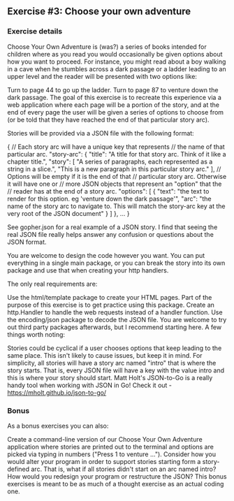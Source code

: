 ## Exercise #3: Choose your own adventure

### Exercise details

Choose Your Own Adventure is (was?) a series of books intended for children where as you read you would occasionally be given options about how you want to proceed. For instance, you might read about a boy walking in a cave when he stumbles across a dark passage or a ladder leading to an upper level and the reader will be presented with two options like:

Turn to page 44 to go up the ladder.
Turn to page 87 to venture down the dark passage.
The goal of this exercise is to recreate this experience via a web application where each page will be a portion of the story, and at the end of every page the user will be given a series of options to choose from (or be told that they have reached the end of that particular story arc).

Stories will be provided via a JSON file with the following format:

{
  // Each story arc will have a unique key that represents
  // the name of that particular arc.
  "story-arc": {
    "title": "A title for that story arc. Think of it like a chapter title.",
    "story": [
      "A series of paragraphs, each represented as a string in a slice.",
      "This is a new paragraph in this particular story arc."
    ],
    // Options will be empty if it is the end of that
    // particular story arc. Otherwise it will have one or
    // more JSON objects that represent an "option" that the
    // reader has at the end of a story arc.
    "options": [
      {
        "text": "the text to render for this option. eg 'venture down the dark passage'",
        "arc": "the name of the story arc to navigate to. This will match the story-arc key at the very root of the JSON document"
      }
    ]
  },
  ...
}

See gopher.json for a real example of a JSON story. I find that seeing the real JSON file really helps answer any confusion or questions about the JSON format.

You are welcome to design the code however you want. You can put everything in a single main package, or you can break the story into its own package and use that when creating your http handlers.

The only real requirements are:

Use the html/template package to create your HTML pages. Part of the purpose of this exercise is to get practice using this package.
Create an http.Handler to handle the web requests instead of a handler function.
Use the encoding/json package to decode the JSON file. You are welcome to try out third party packages afterwards, but I recommend starting here.
A few things worth noting:

Stories could be cyclical if a user chooses options that keep leading to the same place. This isn't likely to cause issues, but keep it in mind.
For simplicity, all stories will have a story arc named "intro" that is where the story starts. That is, every JSON file will have a key with the value intro and this is where your story should start.
Matt Holt's JSON-to-Go is a really handy tool when working with JSON in Go! Check it out - https://mholt.github.io/json-to-go/

### Bonus

As a bonus exercises you can also:

Create a command-line version of our Choose Your Own Adventure application where stories are printed out to the terminal and options are picked via typing in numbers ("Press 1 to venture ...").
Consider how you would alter your program in order to support stories starting form a story-defined arc. That is, what if all stories didn't start on an arc named intro? How would you redesign your program or restructure the JSON? This bonus exercises is meant to be as much of a thought exercise as an actual coding one.